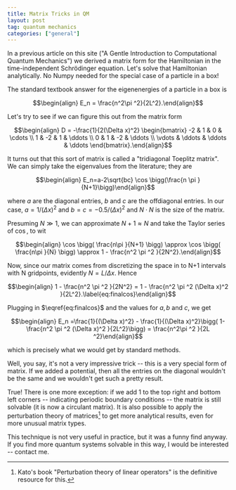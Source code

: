 ```yaml
---
title: Matrix Tricks in QM
layout: post
tag: quantum mechanics
categories: ["general"]
---
```


In a previous article on this site ("A Gentle Introduction to Computational Quantum Mechanics") we derived a matrix form for the
Hamiltonian in the time-independent Schrödinger equation. Let's solve
that Hamiltonian analytically. No Numpy needed for the special case of a
particle in a box!

The standard textbook answer for the eigenenergies of a particle in a
box is 

$$\begin{align}
    E_n = \frac{n^2\pi ^2}{2L^2}.\end{align}$$ 
    
Let's try to see if we can figure this out from the matrix form 

$$\begin{align}
    D = -\frac{1}{2(\Delta x)^2} \begin{bmatrix}
        -2 & 1 & 0 &  \cdots \\
        1 & -2 & 1 &  \ddots  \\
        0 & 1 & -2 &  \ddots \\
        \vdots & \ddots & \ddots & \ddots 
    \end{bmatrix}.\end{align}$$

It turns out that this sort of matrix is called a \"tridiagonal Toeplitz
matrix\". We can simply take the eigenvalues from the literature; they
are 

$$\begin{align}
    E_n=a-2\sqrt{bc} \cos \bigg(\frac{n \pi }{N+1}\bigg)\end{align}$$

where $a$ are the diagonal entries, $b$ and $c$ are the offdiagonal
entries. In our case, $a=1/(\Delta x)^2$ and $b=c=-0.5/(\Delta x)^2$ and
$N\cdot N$ is the size of the matrix.

Presuming $N\gg 1$, we can approximate $N+1\approx N$ and take the
Taylor series of $\cos$, to wit 

$$\begin{align}
    \cos \bigg( \frac{n\pi }{N+1} \bigg) \approx \cos \bigg( \frac{n\pi }{N} \bigg) \approx 1 - \frac{n^2 \pi ^2 }{2N^2}.\end{align}$$

Now, since our matrix comes from discretizing the space in to N+1
intervals with N gridpoints, evidently $N = L/\Delta x$. Hence

$$\begin{align}
    1 - \frac{n^2 \pi ^2 }{2N^2} = 1 - \frac{n^2 \pi ^2 (\Delta x)^2 }{2L^2}.\label{eq:finalcos}\end{align}$$


Plugging in $\eqref{eq:finalcos}$ and the values for $a,b$ and $c$, we
get

$$\begin{align}
    E_n =\frac{1}{(\Delta x)^2} - \frac{1}{(\Delta x)^2}\bigg( 1-\frac{n^2 \pi ^2 (\Delta x)^2 }{2L^2}\bigg) = \frac{n^2\pi ^2 }{2L ^2}\end{align}$$


which is precisely what we would get by standard methods.

Well, you say, it's not a very impressive trick -- this is a very
special form of matrix. If we added a potential, then all the entries on
the diagonal wouldn't be the same and we wouldn't get such a pretty
result.

True! There is one more exception: if we add 1 to the top right and
bottom left corners -- indicating periodic boundary conditions -- the
matrix is still solvable (it is now a circulant matrix). It is also
possible to apply the perturbation theory of matrices[^1] to get more
analytical results, even for more unusual matrix types.

This technique is not very useful in practice, but it was a funny find
anyway. If you find more quantum systems solvable in this way, I would
be interested -- contact me.

[^1]: Kato's book \"Perturbation theory of linear operators\" is the
    definitive resource for this.
